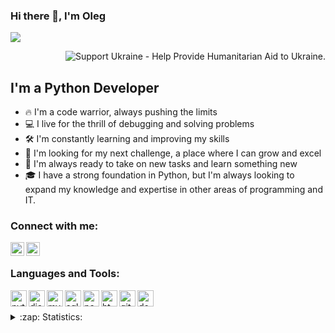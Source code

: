 ### Hi there 👋, I'm Oleg

![](https://komarev.com/ghpvc/?username=Rocky-04)
<p align="right"><img src="https://img.shields.io/badge/Support-Ukraine-FFD500?style=flat&labelColor=005BBB" alt="Support Ukraine - Help Provide Humanitarian Aid to Ukraine." align = "center" /></p>

## I'm a Python Developer

- 🔥 I'm a code warrior, always pushing the limits
- 💻 I live for the thrill of debugging and solving problems
- 🛠️ I'm constantly learning and improving my skills
- 💼 I'm looking for my next challenge, a place where I can grow and excel
- 💪 I'm always ready to take on new tasks and learn something new
- 🎓 I have a strong foundation in Python, but I'm always looking to expand my knowledge and expertise in other areas of programming and IT.

### Connect with me:

[<img align="left" alt="Rocky-04 | LinkedIn" width="22px" src="https://cdn.jsdelivr.net/npm/simple-icons@v3/icons/linkedin.svg" />][linkedin]
[<img align="left" alt="Rocky-04 | telegram" width="22px" src="https://cdn.jsdelivr.net/npm/simple-icons@v3/icons/telegram.svg" />][telegram]

<br />

### Languages and Tools:
<img align="left" alt="python" width="26px" src="https://cdn.jsdelivr.net/npm/simple-icons@v3/icons/python.svg" />
<img align="left" alt="django" width="26px" src="https://cdn.jsdelivr.net/npm/simple-icons@v3/icons/django.svg" />
<img align="left" alt="mysql" width="26px" src="https://cdn.jsdelivr.net/npm/simple-icons@v3/icons/mysql.svg" />
<img align="left" alt="sqlite" width="26px" src="https://cdn.jsdelivr.net/npm/simple-icons@v3/icons/sqlite.svg" />
<img align="left" alt="pandas" width="26px" src="https://cdn.jsdelivr.net/npm/simple-icons@v3/icons/pandas.svg" />
<img align="left" alt="html5" width="26px" src="https://cdn.jsdelivr.net/npm/simple-icons@v3/icons/html5.svg" />
<img align="left" alt="git" width="26px" src="https://cdn.jsdelivr.net/npm/simple-icons@v3/icons/git.svg" />
<img align="left" alt="docker" width="26px" src="https://cdn.jsdelivr.net/npm/simple-icons@v3/icons/docker.svg" />

<br />
<br />

<details>
  <summary>:zap: Statistics:</summary>
    <br />
    <img align="left" alt="codeSTACKr's GitHub Stats" src="https://github-readme-stats.vercel.app/api?username=Rocky-04&show_icons=true" />
</details>

[linkedin]: https://www.linkedin.com/in/oleg-tsynkovskiy/
[telegram]: https://t.me/Rocky_0013



